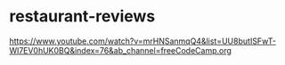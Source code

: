 # restaurant-reviews

https://www.youtube.com/watch?v=mrHNSanmqQ4&list=UU8butISFwT-Wl7EV0hUK0BQ&index=76&ab_channel=freeCodeCamp.org
